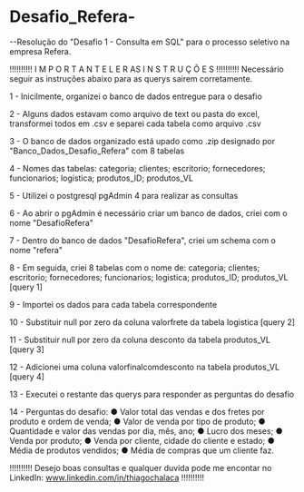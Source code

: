 # Desafio_Refera-
--Resolução do "Desafio 1 - Consulta em SQL" para o processo seletivo na empresa Refera. 

!!!!!!!!!!   I M P O R T A N T E   L E R   AS   I N S T R U Ç Õ E S   !!!!!!!!!!
Necessário seguir as instruções abaixo para as querys sairem corretamente. 

1 - Inicilmente, organizei o banco de dados entregue para o desafio

2 - Alguns dados estavam como arquivo de text ou pasta do excel, transformei todos em .csv e separei cada tabela como arquivo .csv

3 - O banco de dados organizado está upado como .zip designado por "Banco_Dados_Desafio_Refera" com 8 tabelas

4 - Nomes das tabelas: categoria; clientes; escritorio; fornecedores; funcionarios; logistica; produtos_ID; produtos_VL

5 - Utilizei o postgresql pgAdmin 4 para realizar as consultas 

6 - Ao abrir o pgAdmin é necessário criar um banco de dados, criei com o nome "DesafioRefera" 

7 - Dentro do banco de dados "DesafioRefera", criei um schema com o nome "refera"

8 - Em seguida, criei 8 tabelas com o nome de: categoria; clientes; escritorio; fornecedores; funcionarios; logistica; produtos_ID; produtos_VL [query 1]

9 - Importei os dados para cada tabela correspondente 

10 - Substituir null por zero da coluna valorfrete da tabela logistica [query 2]

11 - Substituir null por zero da coluna desconto da tabela produtos_VL [query 3]

12 - Adicionei uma coluna valorfinalcomdesconto na tabela produtos_VL [query 4]

13 - Executei o restante das querys para responder as perguntas do desafio

14 - Perguntas do desafio: 
● Valor total das vendas e dos fretes por produto e ordem de venda;
● Valor de venda por tipo de produto;
● Quantidade e valor das vendas por dia, mês, ano;
● Lucro dos meses;
● Venda por produto;
● Venda por cliente, cidade do cliente e estado;
● Média de produtos vendidos;
● Média de compras que um cliente faz.


!!!!!!!!!! Desejo boas consultas e qualquer duvida pode me encontar no LinkedIn: www.linkedin.com/in/thiagochalaca !!!!!!!!!!

